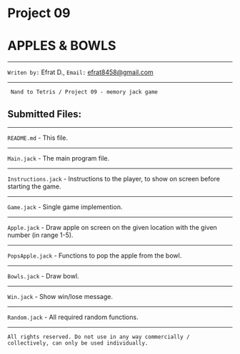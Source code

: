 Project 09
===============================================================================
# APPLES & BOWLS
***
`Writen by:` Efrat D., 
`Email:` efrat8458@gmail.com
***

``` Nand to Tetris / Project 09 - memory jack game```
 

## Submitted Files:
***
`README.md`            - This file.
***
`Main.jack`            - The main program file.
***
`Instructions.jack`    - Instructions to the player, to show on screen before starting the game.
***
`Game.jack`            - Single game implemention.
***
`Apple.jack`           - Draw apple on screen on the given location with the given number (in range 1-5).
***
`PopsApple.jack`       - Functions to pop the apple from the bowl.
***
`Bowls.jack`           - Draw bowl.
***
`Win.jack`             - Show win/lose message.
***
`Random.jack`          - All required random functions.
***

```
All rights reserved. Do not use in any way commercially / collectively, can only be used individually.
```
